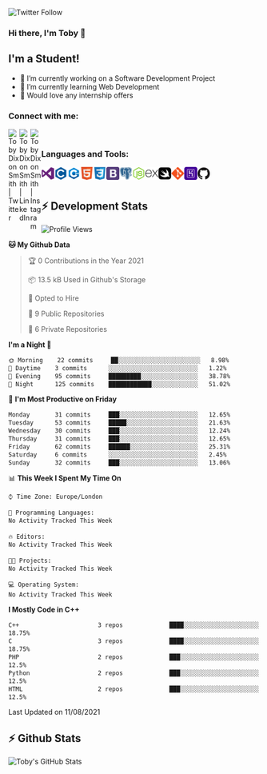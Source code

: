 ![Twitter Follow](https://img.shields.io/twitter/follow/TobyDixonSmith1?color=1DA1FA&logo=Twitter&style=for-the-badge)
### Hi there, I'm Toby 👋

## I'm a Student!
- 🔭 I’m currently working on a Software Development Project
- 🌱 I’m currently learning Web Development
- 💬 Would love any internship offers

### Connect with me:

[<img align="left" alt="Toby Dixon Smith | Twitter" width="22px" src="https://cdn.jsdelivr.net/npm/simple-icons@v3/icons/twitter.svg" />][twitter]
[<img align="left" alt="Toby Dixon Smith | LinkedIn" width="22px" src="https://cdn.jsdelivr.net/npm/simple-icons@v3/icons/linkedin.svg" />][linkedin]
[<img align="left" alt="Toby Dixon Smith | Instagram" width="22px" src="https://cdn.jsdelivr.net/npm/simple-icons@v3/icons/instagram.svg" />][instagram]

[twitter]: https://twitter.com/TobyDixonSmith1
[instagram]: https://www.instagram.com/toby_ds1/
[linkedin]: https://www.linkedin.com/in/toby-dixon-smith-4734331a3/

<br />

### Languages and Tools:

<img align="left" alt="Visual Studio Code" title="Visual Studio Code" width="26px" src="logos/visualstudio.png" />
<img align="left" alt="C" title="C" width="26px" src="logos/c.png" />
<img align="left" alt="C++" title="C++" width="26px" src="logos/c-plus.png" />
<img align="left" alt="HTML5"title="HTML 5" width="26px" src="logos/html.png" />
<img align="left" alt="CSS3" title="CSS 3" width="26px" src="logos/css3.png" />
<img align="left" alt="BootStrap" title="BootStrap" width="26px" src="logos/bootstrap.png" />
<img align="left" alt="PostgresSQL" title="PostgresSPQ" width="26px" src="logos/postgresql.png" />
<img align="left" alt="Node JS" title="Node JS" width="26px" src="logos/node-js.png" />
<img align="left" alt="Express" title="Express" width="26px" src="logos/express.png" />
<img align="left" alt="Swift" title="Swift" width="26px" src="logos/swift.png" />
<img align="left" alt="Git" title="Git" width="26px" src="logos/git.png" />
<img align="left" alt="Heroku" title="Heroku" width="26px" src="logos/heroku.png" />
<img align="left" alt="GitHub" title="GitHub" width="26px" src="logos/github.png" />
<br />
<br />

## :zap: Development Stats

<!--START_SECTION:waka-->
![Profile Views](http://img.shields.io/badge/Profile%20Views-0-blue)

**🐱 My Github Data** 

> 🏆 0 Contributions in the Year 2021
 > 
> 📦 13.5 kB Used in Github's Storage 
 > 
> 💼 Opted to Hire
 > 
> 📜 9 Public Repositories 
 > 
> 🔑 6 Private Repositories  
 > 
**I'm a Night 🦉** 

```text
🌞 Morning    22 commits     ██░░░░░░░░░░░░░░░░░░░░░░░   8.98% 
🌆 Daytime    3 commits      ░░░░░░░░░░░░░░░░░░░░░░░░░   1.22% 
🌃 Evening    95 commits     █████████░░░░░░░░░░░░░░░░   38.78% 
🌙 Night      125 commits    ████████████░░░░░░░░░░░░░   51.02%

```
📅 **I'm Most Productive on Friday** 

```text
Monday       31 commits     ███░░░░░░░░░░░░░░░░░░░░░░   12.65% 
Tuesday      53 commits     █████░░░░░░░░░░░░░░░░░░░░   21.63% 
Wednesday    30 commits     ███░░░░░░░░░░░░░░░░░░░░░░   12.24% 
Thursday     31 commits     ███░░░░░░░░░░░░░░░░░░░░░░   12.65% 
Friday       62 commits     ██████░░░░░░░░░░░░░░░░░░░   25.31% 
Saturday     6 commits      ░░░░░░░░░░░░░░░░░░░░░░░░░   2.45% 
Sunday       32 commits     ███░░░░░░░░░░░░░░░░░░░░░░   13.06%

```


📊 **This Week I Spent My Time On** 

```text
⌚︎ Time Zone: Europe/London

💬 Programming Languages: 
No Activity Tracked This Week

🔥 Editors: 
No Activity Tracked This Week

🐱‍💻 Projects: 
No Activity Tracked This Week

💻 Operating System: 
No Activity Tracked This Week

```

**I Mostly Code in C++** 

```text
C++                      3 repos             ████░░░░░░░░░░░░░░░░░░░░░   18.75% 
C                        3 repos             ████░░░░░░░░░░░░░░░░░░░░░   18.75% 
PHP                      2 repos             ███░░░░░░░░░░░░░░░░░░░░░░   12.5% 
Python                   2 repos             ███░░░░░░░░░░░░░░░░░░░░░░   12.5% 
HTML                     2 repos             ███░░░░░░░░░░░░░░░░░░░░░░   12.5%

```



 Last Updated on 11/08/2021
<!--END_SECTION:waka-->

## :zap: Github Stats

<img align="left" alt="Toby's GitHub Stats" src="http://github-readme-stats.tobyds.vercel.app/api?username=TobyDS&hide=stars,contribs&show_icons=true&theme=dark&hide_border=true" />
